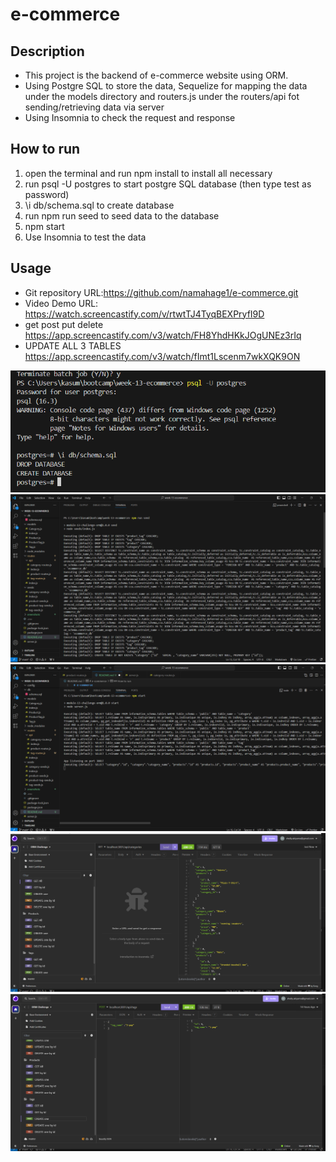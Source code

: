 # e-commerce

## Description

- This project is the backend of e-commerce website using ORM.
- Using Postgre SQL to store the data, Sequelize for mapping the data under the models directory and routers.js under the routers/api fot sending/retrieving data via server
- Using Insomnia to check the request and response

## How to run

1. open the terminal and run npm install to install all necessary 
2. run psql -U postgres to start postgre SQL database (then type test as password)
3. \i db/schema.sql to create database
4. run npm run seed to seed data to the database
5. npm start
6. Use Insomnia to test the data 


## Usage

- Git repository URL:https://github.com/namahage1/e-commerce.git
- Video Demo URL: https://watch.screencastify.com/v/rtwtTJ4TyqBEXPryfI9D
-  get post put delete  https://app.screencastify.com/v3/watch/FH8YhdHKkJOgUNEz3rIq
-  UPDATE ALL 3 TABLES  https://app.screencastify.com/v3/watch/fImt1Lscenm7wkXQK9ON
    
![screenshot1](./screenshots/psql.png) 
![screenshot2](./screenshots/npm%20run%20seed.png) 
![screenshot3](./screenshots/npm%20start.png) 
![screenshot4](./screenshots/insomunia-get.png) 
![screenshot5](./screenshots/insomunia-create.png) 
    



